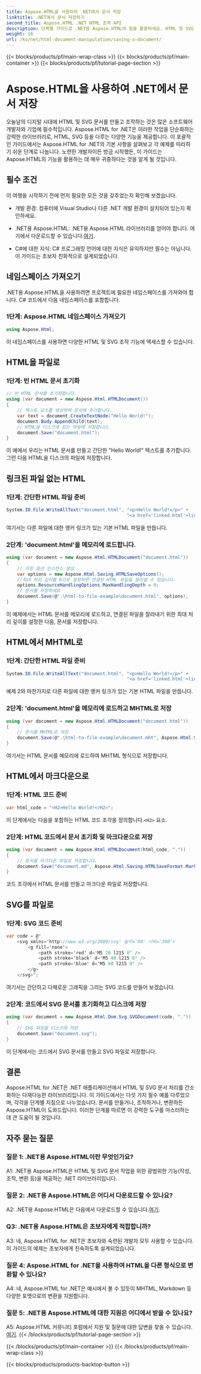 ```yaml
---
title: Aspose.HTML을 사용하여 .NET에서 문서 저장
linktitle: .NET에서 문서 저장하기
second_title: Aspose.HTML .NET HTML 조작 API
description: 단계별 가이드로 .NET용 Aspose.HTML의 힘을 활용하세요. HTML 및 SVG 문서를 만들고, 조작하고, 변환하는 방법을 알아보세요.
weight: 16
url: /ko/net/html-document-manipulation/saving-a-document/
---
```


{{< blocks/products/pf/main-wrap-class >}}
{{< blocks/products/pf/main-container >}}
{{< blocks/products/pf/tutorial-page-section >}}

# Aspose.HTML을 사용하여 .NET에서 문서 저장


오늘날의 디지털 시대에 HTML 및 SVG 문서를 만들고 조작하는 것은 많은 소프트웨어 개발자와 기업에 필수적입니다. Aspose.HTML for .NET은 이러한 작업을 단순화하는 강력한 라이브러리로, HTML, SVG 등을 다루는 다양한 기능을 제공합니다. 이 포괄적인 가이드에서는 Aspose.HTML for .NET의 기본 사항을 살펴보고 각 예제를 따라하기 쉬운 단계로 나눕니다. 노련한 개발자이든 방금 시작했든, 이 가이드는 Aspose.HTML의 기능을 활용하는 데 매우 귀중하다는 것을 알게 될 것입니다.

## 필수 조건

이 여행을 시작하기 전에 먼저 필요한 모든 것을 갖추었는지 확인해 보겠습니다.

- 개발 환경: 컴퓨터에 Visual Studio나 다른 .NET 개발 환경이 설치되어 있는지 확인하세요.

- .NET용 Aspose.HTML: .NET용 Aspose.HTML 라이브러리를 얻어야 합니다. 여기에서 다운로드할 수 있습니다.[여기](https://releases.aspose.com/html/net/).

- C#에 대한 지식: C# 프로그래밍 언어에 대한 지식은 유익하지만 필수는 아닙니다. 이 가이드는 초보자 친화적으로 설계되었습니다.

## 네임스페이스 가져오기

.NET용 Aspose.HTML을 사용하려면 프로젝트에 필요한 네임스페이스를 가져와야 합니다. C# 코드에서 다음 네임스페이스를 포함합니다.

### 1단계: Aspose.HTML 네임스페이스 가져오기
```csharp
using Aspose.Html;
```

이 네임스페이스를 사용하면 다양한 HTML 및 SVG 조작 기능에 액세스할 수 있습니다.

## HTML을 파일로

### 1단계: 빈 HTML 문서 초기화
```csharp
// 빈 HTML 문서를 초기화합니다.
using (var document = new Aspose.Html.HTMLDocument())
{
    // 텍스트 요소를 생성하여 문서에 추가합니다.
    var text = document.CreateTextNode("Hello World!");
    document.Body.AppendChild(text);
    // HTML을 디스크에 있는 파일에 저장합니다.
    document.Save("document.html");
}
```

이 예에서 우리는 HTML 문서를 만들고 간단한 "Hello World!" 텍스트를 추가합니다. 그런 다음 HTML을 디스크의 파일에 저장합니다.

## 링크된 파일 없는 HTML

### 1단계: 간단한 HTML 파일 준비
```csharp
System.IO.File.WriteAllText("document.html", "<p>Hello World!</p>" +
                                             "<a href='linked.html'>linked file</a>");
```

여기서는 다른 파일에 대한 앵커 링크가 있는 기본 HTML 파일을 만듭니다.

### 2단계: 'document.html'을 메모리에 로드합니다.
```csharp
using (var document = new Aspose.Html.HTMLDocument("document.html"))
{
    // 저장 옵션 인스턴스 생성
    var options = new Aspose.Html.Saving.HTMLSaveOptions();
    //최대 처리 깊이를 0으로 설정하면 연결된 HTML 파일을 잘라낼 수 있습니다.
    options.ResourceHandlingOptions.MaxHandlingDepth = 0;
    // 문서를 저장하세요
    document.Save(@".\html-to-file-example\document.html", options);
}
```

이 예제에서는 HTML 문서를 메모리에 로드하고, 연결된 파일을 잘라내기 위한 최대 처리 깊이를 설정한 다음, 문서를 저장합니다. 

## HTML에서 MHTML로

### 1단계: 간단한 HTML 파일 준비
```csharp
System.IO.File.WriteAllText("document.html", "<p>Hello World!</p>" +
                                             "<a href='linked.html'>linked file</a>");
```

예제 2와 마찬가지로 다른 파일에 대한 앵커 링크가 있는 기본 HTML 파일을 만듭니다.

### 2단계: 'document.html'을 메모리에 로드하고 MHTML로 저장
```csharp
using (var document = new Aspose.Html.HTMLDocument("document.html"))
{
    // 문서를 MHTML로 저장
    document.Save(@".\html-to-file-example\document.mht", Aspose.Html.Saving.HTMLSaveFormat.MHTML);
}
```

여기서는 HTML 문서를 메모리에 로드하여 MHTML 형식으로 저장합니다.

## HTML에서 마크다운으로

### 1단계: HTML 코드 준비
```csharp
var html_code = "<H2>Hello World!</H2>";
```

 이 단계에서는 다음을 포함하는 HTML 코드 조각을 정의합니다.`<H2>` 요소.

### 2단계: HTML 코드에서 문서 초기화 및 마크다운으로 저장
```csharp
using (var document = new Aspose.Html.HTMLDocument(html_code, "."))
{
    // 문서를 마크다운 파일로 저장합니다.
    document.Save("document.md", Aspose.Html.Saving.HTMLSaveFormat.Markdown);
}
```

코드 조각에서 HTML 문서를 만들고 마크다운 파일로 저장합니다.

## SVG를 파일로

### 1단계: SVG 코드 준비
```csharp
var code = @"
    <svg xmlns='http://www.w3.org/2000/svg' 높이='80' 너비='300'>
        <g fill='none'>
            <path stroke='red' d='M5 20 l215 0' />
            <path stroke='black' d='M5 40 l215 0' />
            <path stroke='blue' d='M5 60 l215 0' />
        </g>
    </svg>";
```

여기서는 간단하고 다채로운 그래픽을 그리는 SVG 코드를 만들어 보겠습니다.

### 2단계: 코드에서 SVG 문서를 초기화하고 디스크에 저장
```csharp
using (var document = new Aspose.Html.Dom.Svg.SVGDocument(code, "."))
{
    // SVG 파일을 디스크에 저장
    document.Save("document.svg");
}
```

이 단계에서는 코드에서 SVG 문서를 만들고 SVG 파일로 저장합니다.

## 결론

Aspose.HTML for .NET은 .NET 애플리케이션에서 HTML 및 SVG 문서 처리를 간소화하는 다재다능한 라이브러리입니다. 이 가이드에서는 다섯 가지 필수 예를 다루었으며, 각각을 단계별 지침으로 나누었습니다. 문서를 만들거나, 조작하거나, 변환하든 Aspose.HTML이 도와드립니다. 이러한 단계를 따르면 이 강력한 도구를 마스터하는 데 큰 도움이 될 것입니다.

## 자주 묻는 질문

### 질문 1: .NET용 Aspose.HTML이란 무엇인가요?

A1: .NET용 Aspose.HTML은 HTML 및 SVG 문서 작업을 위한 광범위한 기능(작성, 조작, 변환 등)을 제공하는 .NET 라이브러리입니다.

### 질문 2: .NET용 Aspose.HTML은 어디서 다운로드할 수 있나요?

 A2: .NET용 Aspose.HTML은 다음에서 다운로드할 수 있습니다.[여기](https://releases.aspose.com/html/net/).

### Q3: .NET용 Aspose.HTML은 초보자에게 적합합니까?

A3: 네, Aspose.HTML for .NET은 초보자와 숙련된 개발자 모두 사용할 수 있습니다. 이 가이드의 예제는 초보자에게 친숙하도록 설계되었습니다.

### 질문 4: Aspose.HTML for .NET을 사용하여 HTML을 다른 형식으로 변환할 수 있나요?

A4: 네, Aspose.HTML for .NET은 예시에서 볼 수 있듯이 MHTML, Markdown 등 다양한 포맷으로의 변환을 지원합니다.

### 질문 5: .NET용 Aspose.HTML에 대한 지원은 어디에서 받을 수 있나요?

 A5: Aspose.HTML 커뮤니티 포럼에서 지원 및 질문에 대한 답변을 찾을 수 있습니다.[여기](https://forum.aspose.com/).
{{< /blocks/products/pf/tutorial-page-section >}}

{{< /blocks/products/pf/main-container >}}
{{< /blocks/products/pf/main-wrap-class >}}

{{< blocks/products/products-backtop-button >}}
